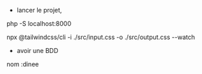 - lancer le projet,

php -S localhost:8000

npx @tailwindcss/cli -i ./src/input.css -o ./src/output.css --watch

- avoir une BDD

nom :dinee
